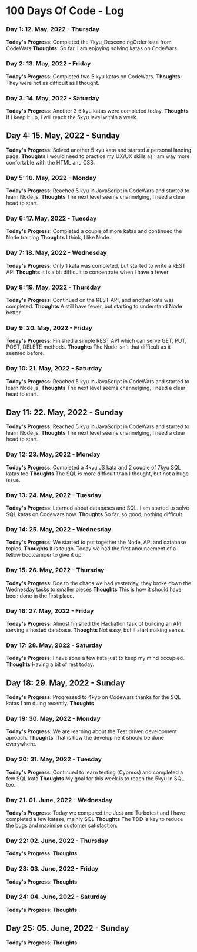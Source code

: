 # 100 Days Of Code - Log

### Day 1: 12. May, 2022 - Thursday
**Today's Progress**: Completed the 7kyu_DescendingOrder kata from CodeWars
**Thoughts:** So far, I am enjoying solving katas on CodeWars.


### Day 2: 13. May, 2022 - Friday
**Today's Progress**: Completed two 5 kyu katas on CodeWars. 
**Thoughts**: They were not as difficult as I thought.


### Day 3: 14. May, 2022 - Saturday
**Today's Progress**: Another 3 5 kyu katas were completed today.
**Thoughts** If I keep it up, I will reach the 5kyu level within a week.


## Day 4: 15. May, 2022 - Sunday
**Today's Progress**: Solved another 5 kyu kata and started a personal landing page.
**Thoughts** I would need to practice my UX/UX skills as I am way more confortable with the HTML and CSS.


### Day 5: 16. May, 2022 - Monday
**Today's Progress**: Reached 5 kyu in JavaScript in CodeWars and started to learn Node.js.
**Thoughts** The next level seems channelging, I need a clear head to start.


### Day 6: 17. May, 2022 - Tuesday
**Today's Progress**: Completed a couple of more katas and continued the Node training
**Thoughts** I think, I like Node.


### Day 7: 18. May, 2022 - Wednesday
**Today's Progress**: Only 1 kata was completed, but started to write a REST API
**Thoughts** It is a bit difficult to concentrate when I have a fewer


### Day 8: 19. May, 2022 - Thursday
**Today's Progress**: Continued on the REST API, and another kata was completed.
**Thoughts** A still have fewer, but starting to understand Node better.


### Day 9: 20. May, 2022 - Friday
**Today's Progress**: Finished a simple REST API which can serve GET, PUT, POST, DELETE methods.
**Thoughts** The Node isn't that difficult as it seemed before.


### Day 10: 21. May, 2022 - Saturday
**Today's Progress**: Reached 5 kyu in JavaScript in CodeWars and started to learn Node.js.
**Thoughts** The next level seems channelging, I need a clear head to start.


## Day 11: 22. May, 2022 - Sunday
**Today's Progress**: Reached 5 kyu in JavaScript in CodeWars and started to learn Node.js.
**Thoughts** The next level seems channelging, I need a clear head to start.


### Day 12: 23. May, 2022 - Monday
**Today's Progress**: Completed a 4kyu JS kata and 2 couple of 7kyu SQL katas too
**Thoughts** The SQL is more difficult than I thought, but not a huge issue.


### Day 13: 24. May, 2022 - Tuesday
**Today's Progress**: Learned about databases and SQL. I am started to solve SQL katas on Codewars now.
**Thoughts** So far, so good, nothing difficult


### Day 14: 25. May, 2022 - Wednesday
**Today's Progress**: We started to put together the Node, API and database topics.
**Thoughts** It is tough. Today we had the first anouncement of a fellow bootcamper to give it up.


### Day 15: 26. May, 2022 - Thursday
**Today's Progress**: Doe to the chaos we had yesterday, they broke down the Wednesday tasks to smaller pieces
**Thoughts** This is how it should have been done in the first place.


### Day 16: 27. May, 2022 - Friday
**Today's Progress**: Almost finished the Hackatlon task of building an API serving a hosted database.
**Thoughts** Not easy, but it start making sense.


### Day 17: 28. May, 2022 - Saturday
**Today's Progress**: I have sone a few kata just to keep my mind occupied.
**Thoughts** Having a bit of rest today.


## Day 18: 29. May, 2022 - Sunday
**Today's Progress**: Progressed to 4kyp on Codewars thanks for the SQL katas I am duing recently.
**Thoughts** 


### Day 19: 30. May, 2022 - Monday
**Today's Progress**: We are learning about the Test driven development aproach. 
**Thoughts** That is how the development should be done everywhere.


### Day 20: 31. May, 2022 - Tuesday
**Today's Progress**: Continued to learn testing (Cypress) and completed a few SQL kata
**Thoughts** My goal for this week is to reach the 5kyu in SQL too.


### Day 21: 01. June, 2022 - Wednesday
**Today's Progress**: Today we compared the Jest and Turbotest and I have completed a few katase, mainly SQL
**Thoughts** The TDD is key to reduce the bugs and maximise customer satisfaction. 


### Day 22: 02. June, 2022 - Thursday
**Today's Progress**: 
**Thoughts** 


### Day 23: 03. June, 2022 - Friday
**Today's Progress**: 
**Thoughts** 


### Day 24: 04. June, 2022 - Saturday
**Today's Progress**: 
**Thoughts** 


## Day 25: 05. June, 2022 - Sunday
**Today's Progress**:
**Thoughts** 